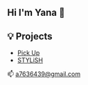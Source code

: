 ## Hi I'm Yana 👋



## 💡 Projects

- [Pick Up](URL:https://pick-up-test-ba782.firebaseapp.com)
- [STYLiSH](https://stylish-9a31b.firebaseapp.com/)


📫 [a7636439@gmail.com](a7636439@gmail.com)



<!--
**Yana-Lu/Yana-Lu** is a ✨ _special_ ✨ repository because its `README.md` (this file) appears on your GitHub profile.

Here are some ideas to get you started:

- 🔭 I’m currently working on ...
- 🌱 I’m currently learning ...
- 👯 I’m looking to collaborate on ...
- 🤔 I’m looking for help with ...
- 💬 Ask me about ...
- 📫 How to reach me: ...
- 😄 Pronouns: ...
- ⚡ Fun fact: ...
-->
